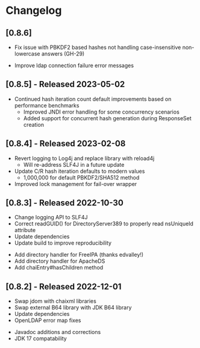 # Changelog

## [0.8.6]
- Fix issue with PBKDF2 based hashes not handling case-insensitive non-lowercase answers (GH-29)
+ Improve ldap connection failure error messages

## [0.8.5] - Released 2023-05-02
- Continued hash iteration count default improvements based on performance benchmarks
  - Improved JNDI error handling for some concurrency scenarios
  - Added support for concurrent hash generation during ResponseSet creation

## [0.8.4] - Released 2023-02-08
- Revert logging to Log4j and replace library with reload4j
  -  Will re-address SLF4J in a future update
- Update C/R hash iteration defaults to modern values
  - 1,000,000 for default PBKDF2/SHA512 method
- Improved lock management for fail-over wrapper

## [0.8.3] - Released 2022-10-30
- Change logging API to SLF4J
- Correct readGUID() for DirectoryServer389 to properly read nsUniqueId attribute
- Update dependencies
- Update build to improve reproducibility
+ Add directory handler for FreeIPA (thanks edvalley!)
+ Add directory handler for ApacheDS 
+ Add chaiEntry#hasChildren method

## [0.8.2] - Released 2022-12-01
- Swap jdom with chaixml libraries
- Swap external B64 library with JDK B64 library
- Update dependencies
- OpenLDAP error map fixes 
+ Javadoc additions and corrections
+ JDK 17 compatability 

